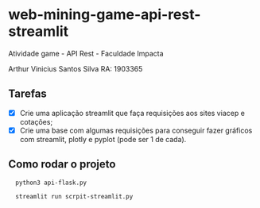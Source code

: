 # web-mining-game-api-rest-streamlit

Atividade game - API Rest - Faculdade Impacta

Arthur Vinicius Santos Silva RA: 1903365

## Tarefas

- [x] Crie uma aplicação streamlit que faça requisições aos sites viacep e cotações;
- [x] Crie uma base com algumas requisições para conseguir fazer gráficos com streamlit, plotly e pyplot (pode ser 1 de cada).

## Como rodar o projeto

```shell
  python3 api-flask.py
```

```shell
  streamlit run scrpit-streamlit.py
```
